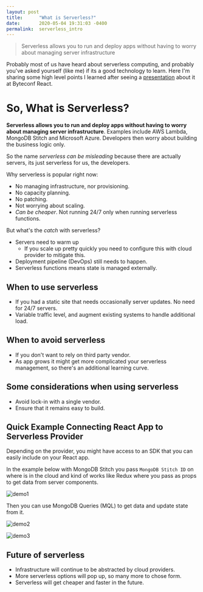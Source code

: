 ```yaml
---
layout: post
title:      "What is Serverless?"
date:       2020-05-04 19:31:03 -0400
permalink:  serverless_intro
---
```


> Serverless allows you to run and deploy apps without having to worry about managing server infrastructure

Probably most of us have heard about serverless computing, and probably you've asked yourself (like me) if its a good technology to learn. Here I'm sharing some high level points I learned after seeing a [presentation](https://www.youtube.com/watch?v=MEeZLM1XVLI&feature=youtu.be) about it at Byteconf React. 

# So, What is Serverless?

**Serverless allows you to run and deploy apps without having to worry about managing server infrastructure**. Examples include AWS Lambda, MongoDB Stitch and Microsoft Azure. Developers then worry about building the business logic only.

So the name *serverless can be misleading* because there are actually servers, its just serverless for us, the developers.

Why serverless is popular right now:
- No managing infrastructure, nor provisioning.
- No capacity planning.
- No patching.
- Not worrying about scaling.
- *Can be cheaper*. Not running 24/7 only when running serverless functions.

But what's the *catch* with serverless?
- Servers need to warm up
  - If you scale up pretty quickly you need to configure this with cloud provider to mitigate this.
- Deployment pipeline (DevOps) still needs to happen.
- Serverless functions means state is managed externally.

## When to use serverless

- If you had a static site that needs occasionally server updates. No need for 24/7 servers.
- Variable traffic level, and augment existing systems to handle additional load.

## When to avoid serverless

- If you don't want to rely on third party vendor.
- As app grows it might get more complicated your serverless management, so there's an additional learning curve.

## Some considerations when using serverless

- Avoid lock-in with a single vendor.
- Ensure that it remains easy to build.

## Quick Example Connecting React App to Serverless Provider

Depending on the provider, you might have access to an SDK that you can easily include on your React app. 

In the example below with MongoDB Stitch you pass `MongoDB Stitch ID` on where is in the cloud and kind of works like Redux where you pass as props to get data from server components.

![demo1](https://user-images.githubusercontent.com/15071636/80838027-a5810f80-8bbd-11ea-8064-5743d907638a.png)

Then you can use MongoDB Queries (MQL) to get data and update state from it. 

![demo2](https://user-images.githubusercontent.com/15071636/80838438-a5cdda80-8bbe-11ea-8268-9a57ba4fccb5.png)

![demo3](https://user-images.githubusercontent.com/15071636/80838542-e594c200-8bbe-11ea-9e23-b4e50e7f76ba.png)

## Future of serverless

- Infrastructure will continue to be abstracted by cloud providers.
- More serverless options will pop up, so many more to chose form.
- Serverless will get cheaper and faster in the future.